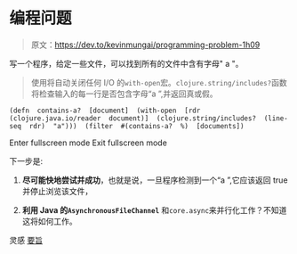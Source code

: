 # 编程问题

> 原文：<https://dev.to/kevinmungai/programming-problem-1h09>

写一个程序，给定一些文件，可以找到所有的文件中含有字母" a "。

> 使用将自动关闭任何 I/O 的`with-open`宏。`clojure.string/includes?`函数将检查输入的每一行是否包含字母“a ”,并返回真或假。

```
(defn  contains-a?  [document]  (with-open  [rdr  (clojure.java.io/reader  document)]  (clojure.string/includes?  (line-seq  rdr)  "a")))  (filter  #(contains-a?  %)  [documents]) 
```

Enter fullscreen mode Exit fullscreen mode

下一步是:

1.  **尽可能快地尝试并成功**，也就是说，一旦程序检测到一个“a ”,它应该返回 true 并停止浏览该文件，

2.  **利用 Java 的`AsynchronousFileChannel`** 和`core.async`来并行化工作？不知道这将如何工作。

灵感
[要旨](https://gist.github.com/mfikes/03172ce8dd62439431026b7b94ec201f)